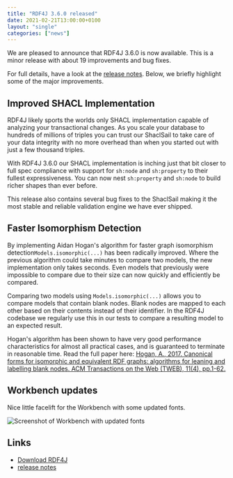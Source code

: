 ```yaml
---
title: "RDF4J 3.6.0 released"
date: 2021-02-21T13:00:00+0100
layout: "single"
categories: ["news"]
---
```

We are pleased to announce that RDF4J 3.6.0 is now available. This is a minor release with about 19 
improvements and bug fixes.

For full details, have a look at the [release notes](/release-notes/3.6.0). Below, we briefly highlight some
of the major improvements.

<!--more-->

## Improved SHACL Implementation
RDF4J likely sports the worlds only SHACL implementation capable of analyzing your transactional changes.
As you scale your database to hundreds of millions of triples you can trust our ShaclSail to take care of 
your data integrity with no more overhead than when you started out with just a few thousand triples. 

With RDF4J 3.6.0 our SHACL implementation is inching just that bit closer to full spec compliance with 
support for `sh:node` and `sh:property` to their fullest expressiveness. You can now nest `sh:property`
and `sh:node` to build richer shapes than ever before. 

This release also contains several bug fixes to the ShaclSail making it the most stable and reliable validation
engine we have ever shipped.


## Faster Isomorphism Detection
By implementing Aidan Hogan's algorithm for faster graph isomorphism detection`Models.isomorphic(...)`
has been radically improved. Where the previous algorithm could take minutes to compare two models, the
new implementation only takes seconds. Even models that previously were impossible to compare due to 
their size can now quickly and efficiently be compared.

Comparing two models using `Models.isomorphic(...)` allows you to compare models that contain blank 
nodes. Blank nodes are mapped to each other based on their contents instead of their identifier. In the
RDF4J codebase we regularly use this in our tests to compare a resulting model to an expected result. 

Hogan's algorithm has been shown to have very good performance characteristics for almost all practical
cases, and is guaranteed to terminate in reasonable time. Read the full paper here: [Hogan, A., 2017. Canonical forms for isomorphic and equivalent RDF graphs: algorithms for leaning and labelling blank nodes. ACM Transactions on the Web (TWEB), 11(4), pp.1-62.](http://aidanhogan.com/docs/rdf-canonicalisation.pdf)


## Workbench updates
Nice little facelift for the Workbench with some updated fonts. 

<img src="/news/images/screenshot_of_workbench_for_3_6_0_release.png" alt="Screenshot of Workbench with updated fonts" class="img-responsive"/>


## Links

- [Download RDF4J](/download/)
- [release notes](/release-notes/3.6.0)


